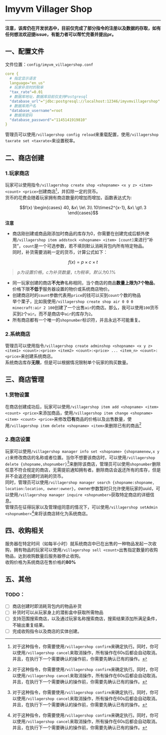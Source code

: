 # Imyvm Villager Shop
***
**注意，该库仍在开发状态中，目前仅完成了部分指令的注册以及数据的存取，如有任何想法欢迎提issue，有能力者可以帮忙完善并提出pr。**
## 一、配置文件
文件位置：`config/imyvm_villagershop.conf`
```yaml
core {
  # 指定显示语言
  language="en_us"
  # 玩家补货时的税率
  "tax_rate"=0.01
  # 数据库地址，数据库目前仅支持Postgresql
  "database_url"="jdbc:postgresql://localhost:12346/imyvmvillagershop"
  # 数据库用户名
  "database_username"=root
  # 数据库密码
  "database_password"="1145141919810"
}
```
管理员可以使用`/villagershop config reload`来重载配置，使用`/villagershop taxrate set <taxrate>`来设置税率。
## 二、商店创建
### 1.玩家商店
玩家可以使用指令`/villagershop create shop <shopname> <x y z> <item> <count> <price>`创建商店[^1]，并扣除一定的货币。  
货币的花费会随着玩家拥有商店数量的增加而增加，函数表达式为:
```math
f(x)
\begin{cases}
40, &x\ \le\ 3\\
10\times2^{x-1}, &x\ \gt\ 3
\end{cases}
```
**注意**
- 商店刚创建或商品刚添加时商品的库存为0，你需要在创建完成后额外使用`/villagershop item addstock <shopname> <item> [count]`来进行“补货”，`count`是一个可选参数，若不填则默认消耗背包内所有特定物品。  
同时，补货需要消耗一定的货币，计算公式如下：
```math
f(x) = p \times c \times t
```
> $p为设置价格，c为补货数量，t为税率，默认为0.1\%$
- 同一玩家创建的商店**不允许**名称相同，当个商店的商品**数量上限为7个物品**，价格下限**不低于**服务器设置的物价或系统商店物价。
- 创建商店时的`count`参数代表用`price`的钱可以买到`count`个数的物品  
举个栗子，比如我使用`/villagershop create shop air 0 0 0 minecraft:air 2 100`创建了一个出售`air`的商店。那么，我可以使用`100`货币买到`2`个`air`。而不是商店中`air`的库存为`2`。
- 所有商店都有一个唯一的`shopnumber`标识符，并且永远不可能重复。
### 2.系统商店
管理员可以使用指令`/villagershop create adminshop <shopname> <x y z> <item1> <count>:<price> <item2> <count>:<price> ... <item_n> <count>:<price>`来创建系统商店。  
系统商店库存**无限**，但是可以根据情况限制单个玩家的购买数量。  
## 三、商店管理
### 1.货物设置
在商店创建成功后，玩家可以使用`/villagershop item add <shopname> <item> <count> <price>`来添加商品，使用`/villagershop item change <shopname> <item> <count> <price>`来修改**已有**商品的价格以及出售数量，使用`/villagershop item delete <shopname> <item>`来删除已有的商品[^1]  
### 2.商店设置
玩家可以使用`/villagershop manager info set <shopname> {shopnamenew,x y z}`来修改商店的名称或者位置。当你不想要该商店时，可以使用`/villagershop delete {shopname,shopnumber}`[^1]来删除该商店，管理员可以使用`shopnumber`删除任意不符合规定的商店，无需提前通知拥有者。删除商店会返还所有的库存，但是并不会返还创建时消耗的货币。  
同时，管理员可以使用`/villagershop manager search {shopname:shopname, location:location, owner:owner}`，owner参数暂时只允许使用玩家的uuid，可以使用`/villagershop manager inquire <shopnumber>`获取特定商店的详细信息。    
管理员在征得玩家以及管理组同意的情况下，可以使用`/villagershop setAdmin <shopnumber>`[^1]来将该商店转化为系统商店。  
## 四、收购相关
服务器在特定时间（如每半小时）就系统商店中已在出售的一种物品发起一次收购，拥有物品的玩家可以使用`/villagershop sell <count>`出售指定数量的收购物品，达到收购数量后服务器停止收购。  
收购价格为系统商店在售价格的**80%**  
## 五、其他
### TODO：  
 - [ ] 商店创建时即消耗背包内的物品补货   
 - [ ] 补货时可以从玩家身上的潜影盒中获取所需物品   
 - [ ] 支持范围搜索商店，以及通过玩家名称搜索商店，搜索结果添加所满足条件，不输出重复结果。
 - [ ] 完成收购指令以及商店的实体创建。

[^1]: 对于这种指令，你需要使用`/villagershop confirm`来确定执行。同时，你可以使用`/villagershop cancel`来取消操作，所有操作在60s后都会自动取消。并且，在执行下一个需要确认的操作前，你需要先确认已有的操作。
